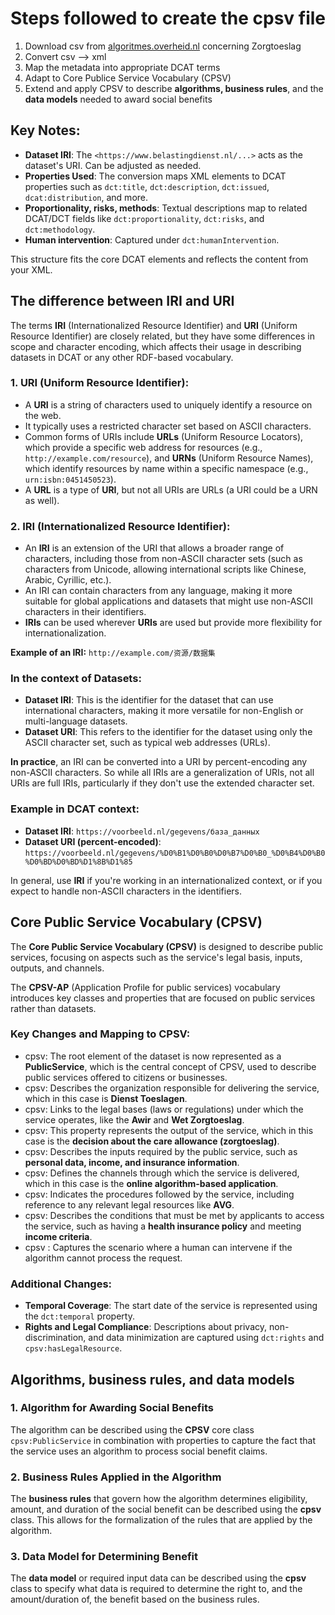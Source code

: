 # Steps followed to create the cpsv file

1. Download csv from [algoritmes.overheid.nl](https://algoritmes.overheid.nl/nl/algoritme/berekenen-zorgtoeslag-dienst-toeslagen/39548375) concerning Zorgtoeslag
2. Convert csv --> xml
3. Map the metadata into appropriate DCAT terms
4. Adapt to Core Publice Service Vocabulary (CPSV)
5. Extend and apply CPSV to describe **algorithms, business rules**, and the **data models** needed to award social benefits

## Key Notes:
- **Dataset IRI**: The `<https://www.belastingdienst.nl/...>` acts as the dataset's URI. Can be adjusted as needed.
- **Properties Used**: The conversion maps XML elements to DCAT properties such as `dct:title`, `dct:description`, `dct:issued`, `dcat:distribution`, and more.
- **Proportionality, risks, methods**: Textual descriptions map to related DCAT/DCT fields like `dct:proportionality`, `dct:risks`, and `dct:methodology`.
- **Human intervention**: Captured under `dct:humanIntervention`.

This structure fits the core DCAT elements and reflects the content from your XML.

## The difference between IRI and URI
The terms **IRI** (Internationalized Resource Identifier) and **URI** (Uniform Resource Identifier) are closely related, but they have some differences in scope and character encoding, which affects their usage in describing datasets in DCAT or any other RDF-based vocabulary.

### 1. URI (Uniform Resource Identifier):
- A **URI** is a string of characters used to uniquely identify a resource on the web.
- It typically uses a restricted character set based on ASCII characters.
- Common forms of URIs include **URLs** (Uniform Resource Locators), which provide a specific web address for resources (e.g., `http://example.com/resource`), and **URNs** (Uniform Resource Names), which identify resources by name within a specific namespace (e.g., `urn:isbn:0451450523`).
- A **URL** is a type of **URI**, but not all URIs are URLs (a URI could be a URN as well).

### 2. IRI (Internationalized Resource Identifier):
- An **IRI** is an extension of the URI that allows a broader range of characters, including those from non-ASCII character sets (such as characters from Unicode, allowing international scripts like Chinese, Arabic, Cyrillic, etc.).
- An IRI can contain characters from any language, making it more suitable for global applications and datasets that might use non-ASCII characters in their identifiers.
- **IRIs** can be used wherever **URIs** are used but provide more flexibility for internationalization.

**Example of an IRI:** `http://example.com/资源/数据集`

### In the context of Datasets:
- **Dataset IRI**: This is the identifier for the dataset that can use international characters, making it more versatile for non-English or multi-language datasets.
- **Dataset URI**: This refers to the identifier for the dataset using only the ASCII character set, such as typical web addresses (URLs).

**In practice**, an IRI can be converted into a URI by percent-encoding any non-ASCII characters. So while all IRIs are a generalization of URIs, not all URIs are full IRIs, particularly if they don't use the extended character set.

### Example in DCAT context:
- **Dataset IRI**: `https://voorbeeld.nl/gegevens/база_данных`
- **Dataset URI (percent-encoded)**: `https://voorbeeld.nl/gegevens/%D0%B1%D0%B0%D0%B7%D0%B0_%D0%B4%D0%B0%D0%BD%D0%BD%D1%8B%D1%85`

In general, use **IRI** if you're working in an internationalized context, or if you expect to handle non-ASCII characters in the identifiers.

## Core Public Service Vocabulary (CPSV)
The **Core Public Service Vocabulary (CPSV)** is designed to describe public services, focusing on aspects such as the service's legal basis, inputs, outputs, and channels.

The **CPSV-AP** (Application Profile for public services) vocabulary introduces key classes and properties that are focused on public services rather than datasets.

### Key Changes and Mapping to CPSV:
- cpsv: The root element of the dataset is now represented as a **PublicService**, which is the central concept of CPSV, used to describe public services offered to citizens or businesses.
- cpsv: Describes the organization responsible for delivering the service, which in this case is **Dienst Toeslagen**.
- cpsv: Links to the legal bases (laws or regulations) under which the service operates, like the **Awir** and **Wet Zorgtoeslag**.
- cpsv: This property represents the output of the service, which in this case is the **decision about the care allowance (zorgtoeslag)**.
- cpsv: Describes the inputs required by the public service, such as **personal data, income, and insurance information**.
- cpsv: Defines the channels through which the service is delivered, which in this case is the **online algorithm-based application**.
- cpsv: Indicates the procedures followed by the service, including reference to any relevant legal resources like **AVG**.
- cpsv: Describes the conditions that must be met by applicants to access the service, such as having a **health insurance policy** and meeting **income criteria**.
- cpsv : Captures the scenario where a human can intervene if the algorithm cannot process the request.

### Additional Changes:
- **Temporal Coverage**: The start date of the service is represented using the `dct:temporal` property.
- **Rights and Legal Compliance**: Descriptions about privacy, non-discrimination, and data minimization are captured using `dct:rights` and `cpsv:hasLegalResource`.

## Algorithms, business rules, and data models 
### 1. Algorithm for Awarding Social Benefits
The algorithm can be described using the **CPSV** core class `cpsv:PublicService` in combination with properties to capture the fact that the service uses an algorithm to process social benefit claims.

### 2. Business Rules Applied in the Algorithm
The **business rules** that govern how the algorithm determines eligibility, amount, and duration of the social benefit can be described using the **cpsv** class. This allows for the formalization of the rules that are applied by the algorithm.

### 3. Data Model for Determining Benefit
The **data model** or required input data can be described using the **cpsv** class to specify what data is required to determine the right to, and the amount/duration of, the benefit based on the business rules.


